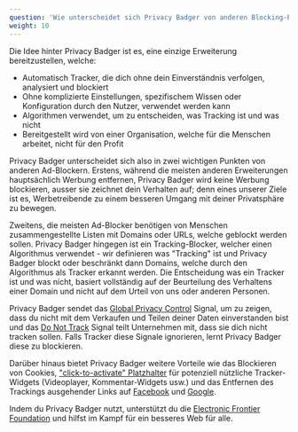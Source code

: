 ```yaml
---
question: 'Wie unterscheidet sich Privacy Badger von anderen Blocking-Erweiterungen?'
weight: 10
---
```


Die Idee hinter Privacy Badger ist es, eine einzige Erweiterung bereitzustellen, welche:

- Automatisch Tracker, die dich ohne dein Einverständnis verfolgen, analysiert und blockiert
- Ohne komplizierte Einstellungen, spezifischem Wissen oder Konfiguration durch den Nutzer, verwendet werden kann
- Algorithmen verwendet, um zu entscheiden, was Tracking ist und was nicht
- Bereitgestellt wird von einer Organisation, welche für die Menschen arbeitet, nicht für den Profit

Privacy Badger unterscheidet sich also in zwei wichtigen Punkten von anderen Ad-Blockern. Erstens, während die meisten anderen Erweiterungen hauptsächlich Werbung entfernen, Privacy Badger wird keine Werbung blockieren, ausser sie zeichnet dein Verhalten auf; denn eines unserer Ziele ist es, Werbetreibende zu einem besseren Umgang mit deiner Privatsphäre zu bewegen.

Zweitens, die meisten Ad-Blocker benötigen von Menschen zusammengestellte Listen mit Domains oder URLs, welche geblockt werden sollen. Privacy Badger hingegen ist ein Tracking-Blocker, welcher einen Algorithmus verwendet - wir definieren was "Tracking" ist und Privacy Badger blockt oder beschränkt dann Domains, welche durch den Algorithmus als Tracker erkannt werden. Die Entscheidung was ein Tracker ist und was nicht, basiert vollständig auf der Beurteilung des Verhaltens einer Domain und nicht auf dem Urteil von uns oder anderen Personen.

Privacy Badger sendet das [Global Privacy Control](https://globalprivacycontrol.org/) Signal, um zu zeigen, dass du nicht mit dem Verkaufen und Teilen deiner Daten einverstanden bist und das [Do Not Track](https://www.eff.org/issues/do-not-track) Signal teilt Unternehmen mit, dass sie dich nicht tracken sollen. Falls Tracker diese Signale ignorieren, lernt Privacy Badger diese zu blockieren.

Darüber hinaus bietet Privacy Badger weitere Vorteile wie das Blockieren von Cookies, ["click-to-activate" Platzhalter](#How-does-Privacy-Badger-handle-social-media-widgets) für potenziell nützliche Tracker-Widgets (Videoplayer, Kommentar-Widgets usw.) und das Entfernen des Trackings ausgehender Links auf [Facebook](https://www.eff.org/deeplinks/2018/05/privacy-badger-rolls-out-new-ways-fight-facebook-tracking) und [Google](https://www.eff.org/deeplinks/2018/10/privacy-badger-now-fights-more-sneaky-google-tracking).

Indem du Privacy Badger nutzt, unterstützt du die [Electronic Frontier Foundation](https://www.eff.org/) und hilfst im Kampf für ein besseres Web für alle.
